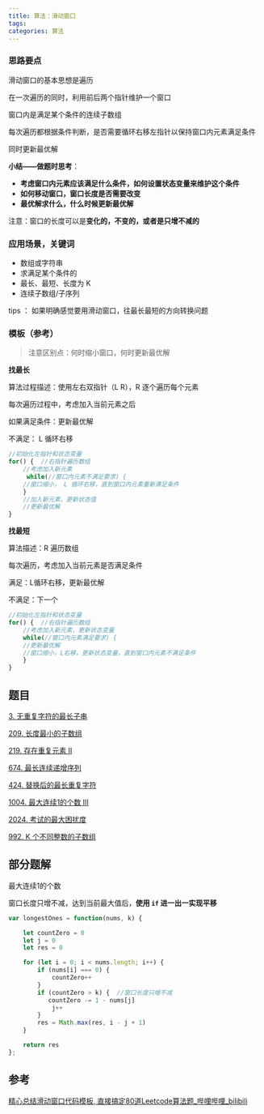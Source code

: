 ```yaml
---
title: 算法：滑动窗口
tags:
categories: 算法
---
```



### 思路要点

滑动窗口的基本思想是遍历

在一次遍历的同时，利用前后两个指针维护一个窗口

窗口内是满足某个条件的连续子数组

每次遍历都根据条件判断，是否需要循环右移左指针以保持窗口内元素满足条件

同时更新最优解

**小结——做题时思考**：

- **考虑窗口内元素应该满足什么条件，如何设置状态变量来维护这个条件**
- **如何移动窗口，窗口长度是否需要改变**
- **最优解求什么，什么时候更新最优解**

注意：窗口的长度可以是**变化的，不变的，或者是只增不减的**



### 应用场景，关键词

- 数组或字符串
- 求满足某个条件的
- 最长、最短、长度为 K
- 连续子数组/子序列

tips ： 如果明确感觉要用滑动窗口，往最长最短的方向转换问题



### 模板（参考）

> 注意区别点：何时缩小窗口，何时更新最优解

**找最长**

算法过程描述：使用左右双指针（L R），R 逐个遍历每个元素

每次遍历过程中，考虑加入当前元素之后

如果满足条件：更新最优解

不满足： L 循环右移

```jsx
//初始化左指针和状态变量
for() {  //右指针遍历数组
	//考虑加入新元素
	 while(//窗口内元素不满足要求) {
	//窗口缩小， L 循环右移，直到窗口内元素重新满足条件 
	}
	//加入新元素，更新状态值
	//更新最优解	
}
```

**找最短**

算法描述：R 遍历数组

每次遍历，考虑加入当前元素是否满足条件

满足：L循环右移，更新最优解

不满足：下一个

```jsx
//初始化左指针和状态变量
for() {  //右指针遍历数组
	//考虑加入新元素，更新状态变量
	while(//窗口内元素满足要求) {
	//更新最优解
	//窗口缩小，L右移，更新状态变量，直到窗口内元素不满足条件
	}  
}
```

## 题目

[3. 无重复字符的最长子串](https://leetcode-cn.com/problems/longest-substring-without-repeating-characters/)

[209. 长度最小的子数组](https://leetcode-cn.com/problems/minimum-size-subarray-sum/)

[219. 存在重复元素 II](https://leetcode-cn.com/problems/contains-duplicate-ii/)

[674. 最长连续递增序列](https://leetcode-cn.com/problems/longest-continuous-increasing-subsequence/)

[424. 替换后的最长重复字符](https://leetcode-cn.com/problems/longest-repeating-character-replacement/)

[1004. 最大连续1的个数 III](https://leetcode-cn.com/problems/max-consecutive-ones-iii/)

[2024. 考试的最大困扰度](https://leetcode-cn.com/problems/maximize-the-confusion-of-an-exam/)

[992. K 个不同整数的子数组](https://leetcode-cn.com/problems/subarrays-with-k-different-integers/)



## 部分题解

最大连续1的个数

窗口长度只增不减，达到当前最大值后，**使用 `if` 进一出一实现平移**

```jsx
var longestOnes = function(nums, k) {

    let countZero = 0 
    let j = 0 
    let res = 0 

    for (let i = 0; i < nums.length; i++) {
        if (nums[i] === 0) {
            countZero++
        }
        if (countZero > k) {  //窗口长度只增不减
           countZero -= 1 - nums[j] 
            j++
        }
        res = Math.max(res, i - j + 1)
    }

    return res 
};
```



## 参考

[精心总结滑动窗口代码模板, 直接搞定80道Leetcode算法题_哔哩哔哩_bilibili](https://www.bilibili.com/video/BV1V44y1s7zJ?spm_id_from=333.337.search-card.all.click)
